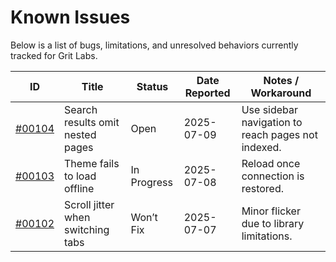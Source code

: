 # Known Issues

Below is a list of bugs, limitations, and unresolved behaviors currently tracked for Grit Labs.

| ID | Title | Status | Date Reported | Notes / Workaround |
|----|-------|--------|---------------|--------------------|
| [#00104](2025/07/00104.md) | Search results omit nested pages | Open | 2025-07-09 | Use sidebar navigation to reach pages not indexed. |
| [#00103](2025/07/00103.md) | Theme fails to load offline | In Progress | 2025-07-08 | Reload once connection is restored. |
| [#00102](2025/07/00102.md) | Scroll jitter when switching tabs | Won’t Fix | 2025-07-07 | Minor flicker due to library limitations. |

